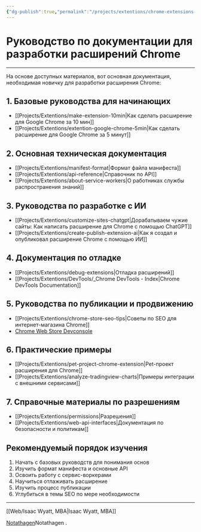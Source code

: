 ```yaml
---
{"dg-publish":true,"permalink":"/projects/extentions/chrome-extensions-index/","dgPassFrontmatter":true}
---
```


# Руководство по документации для разработки расширений Chrome

--- 

На основе доступных материалов, вот основная документация, необходимая новичку для разработки расширения Chrome:

## 1. Базовые руководства для начинающих
- [[Projects/Extentions/make-extension-10min\|Как сделать расширение для Google Chrome за 10 мин]]
- [[Projects/Extentions/extention-google-chrome-5min\|Как сделать расширение для Google Chrome за 5 минут]]

## 2. Основная техническая документация
- [[Projects/Extentions/manifest-format\|Формат файла манифеста]]
- [[Projects/Extentions/api-reference\|Справочник по API]]
- [[Projects/Extentions/about-service-workers\|О работниках службы распространения знаний]]

## 3. Руководства по разработке с ИИ
- [[Projects/Extentions/customize-sites-chatgpt\|Дорабатываем чужие сайты: Как написать расширение для Chrome с помощью ChatGPT]]
- [[Projects/Extentions/create-publish-extension-ai\|Как я создал и опубликовал расширение Chrome с помощью ИИ]]

## 4. Документация по отладке
- [[Projects/Extentions/debug-extensions\|Отладка расширений]]
- [[Projects/Extentions/DevTools/_Chrome DevTools - Index\|Chrome DevTools Documentation]]

## 5. Руководства по публикации и продвижению
- [[Projects/Extentions/chrome-store-seo-tips\|Советы по SEO для интернет-магазина Chrome]]
- [Chrome Web Store Devconsole](https://chrome.google.com/webstore/devconsole/)

## 6. Практические примеры
- [[Projects/Extentions/pet-project-chrome-extension\|Pet-проект расширения для Chrome]]
- [[Projects/Extentions/analyze-tradingview-charts\|Примеры интеграции с внешними сервисами]]

## 7. Справочные материалы по разрешениям
- [[Projects/Extentions/permissions\|Разрешения]]
- [[Projects/Extentions/web-api-interfaces\|Документация по безопасности и политикам]]

## Рекомендуемый порядок изучения
1. Начать с базовых руководств для понимания основ
2. Изучить формат манифеста и основные API
3. Освоить работу с сервис-воркерами
4. Научиться отлаживать расширение
5. Изучить процесс публикации
6. Углубиться в темы SEO по мере необходимости 


-----
[[Web/Isaac Wyatt, MBA\|Isaac Wyatt, MBA]]

[Notathagen](Notathagen.md)Notathagen
.
